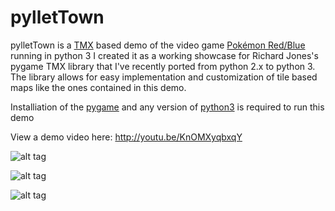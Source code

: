 pylletTown
==========

pylletTown is a [TMX](https://github.com/bjorn/tiled/wiki/TMX-Map-Format) based demo of the video game [Pokémon Red/Blue](https://en.wikipedia.org/wiki/Pok%C3%A9mon_Red_and_Blue) running in python 3
I created it as a working showcase for Richard Jones's pygame TMX library that I've recently ported from python 2.x to python 3. The library allows for easy implementation and customization of tile based maps like the ones contained in this demo.

Installiation of the [pygame](http://www.pygame.org/install.html) and any version of [python3](http://www.python.org/getit/) is required to run this demo

View a demo video here: http://youtu.be/KnOMXyqbxqY

![alt tag](http://i.imgur.com/kudkDNn.png)

![alt tag](http://imgur.com/BG0gJ4g.png)

![alt tag](http://i.imgur.com/BfY1qzM.png)

